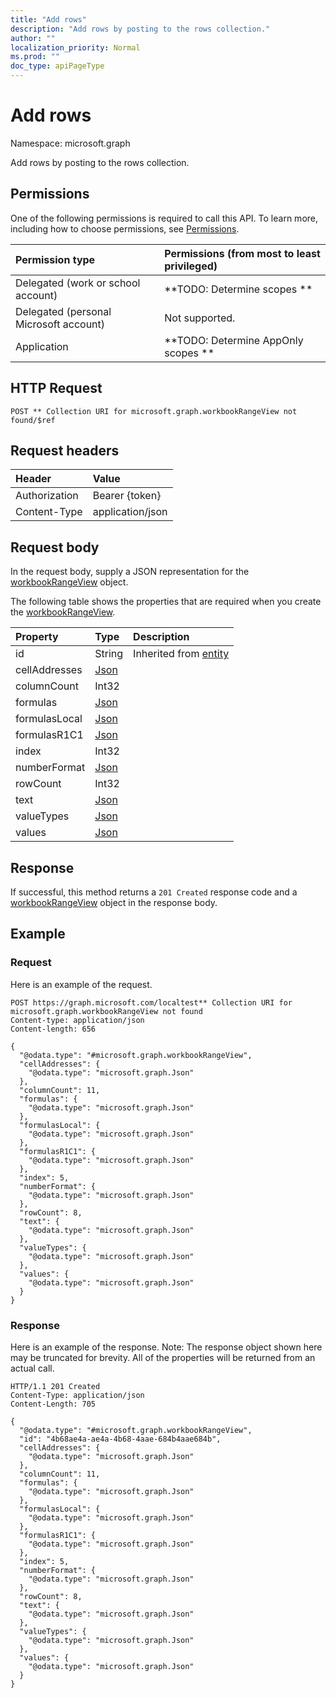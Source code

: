 ```yaml
---
title: "Add rows"
description: "Add rows by posting to the rows collection."
author: ""
localization_priority: Normal
ms.prod: ""
doc_type: apiPageType
---
```


# Add rows

Namespace: microsoft.graph

Add rows by posting to the rows collection.

## Permissions
One of the following permissions is required to call this API. To learn more, including how to choose permissions, see [Permissions](/concepts/permissions-reference.md).

|Permission type|Permissions (from most to least privileged)|
|:---|:---|
|Delegated (work or school account)|**TODO: Determine scopes **|
|Delegated (personal Microsoft account)|Not supported.|
|Application|**TODO: Determine AppOnly scopes **|

## HTTP Request
<!-- {
  "blockType": "ignored"
}
-->
``` http
POST ** Collection URI for microsoft.graph.workbookRangeView not found/$ref
```

## Request headers
|Header|Value|
|:---|:---|
|Authorization|Bearer {token}|
|Content-Type|application/json|

## Request body
In the request body, supply a JSON representation for the [workbookRangeView](../resources/workbookrangeview.md) object.

The following table shows the properties that are required when you create the [workbookRangeView](../resources/workbookrangeview.md).

|Property|Type|Description|
|:---|:---|:---|
|id|String| Inherited from [entity](../resources/entity.md)|
|cellAddresses|[Json](../resources/json.md)||
|columnCount|Int32||
|formulas|[Json](../resources/json.md)||
|formulasLocal|[Json](../resources/json.md)||
|formulasR1C1|[Json](../resources/json.md)||
|index|Int32||
|numberFormat|[Json](../resources/json.md)||
|rowCount|Int32||
|text|[Json](../resources/json.md)||
|valueTypes|[Json](../resources/json.md)||
|values|[Json](../resources/json.md)||



## Response
If successful, this method returns a `201 Created` response code and a [workbookRangeView](../resources/workbookrangeview.md) object in the response body.

## Example

### Request
Here is an example of the request.
<!-- {
  "blockType": "request",
  "name": "create_workbookrangeview_from_"
}
-->
``` http
POST https://graph.microsoft.com/localtest** Collection URI for microsoft.graph.workbookRangeView not found
Content-type: application/json
Content-length: 656

{
  "@odata.type": "#microsoft.graph.workbookRangeView",
  "cellAddresses": {
    "@odata.type": "microsoft.graph.Json"
  },
  "columnCount": 11,
  "formulas": {
    "@odata.type": "microsoft.graph.Json"
  },
  "formulasLocal": {
    "@odata.type": "microsoft.graph.Json"
  },
  "formulasR1C1": {
    "@odata.type": "microsoft.graph.Json"
  },
  "index": 5,
  "numberFormat": {
    "@odata.type": "microsoft.graph.Json"
  },
  "rowCount": 8,
  "text": {
    "@odata.type": "microsoft.graph.Json"
  },
  "valueTypes": {
    "@odata.type": "microsoft.graph.Json"
  },
  "values": {
    "@odata.type": "microsoft.graph.Json"
  }
}
```

### Response
Here is an example of the response. Note: The response object shown here may be truncated for brevity. All of the properties will be returned from an actual call.
<!-- {
  "blockType": "response",
  "truncated": true,
  "@odata.type": "microsoft.graph.workbookrangeview"
}
-->
``` http
HTTP/1.1 201 Created
Content-Type: application/json
Content-Length: 705

{
  "@odata.type": "#microsoft.graph.workbookRangeView",
  "id": "4b68ae4a-ae4a-4b68-4aae-684b4aae684b",
  "cellAddresses": {
    "@odata.type": "microsoft.graph.Json"
  },
  "columnCount": 11,
  "formulas": {
    "@odata.type": "microsoft.graph.Json"
  },
  "formulasLocal": {
    "@odata.type": "microsoft.graph.Json"
  },
  "formulasR1C1": {
    "@odata.type": "microsoft.graph.Json"
  },
  "index": 5,
  "numberFormat": {
    "@odata.type": "microsoft.graph.Json"
  },
  "rowCount": 8,
  "text": {
    "@odata.type": "microsoft.graph.Json"
  },
  "valueTypes": {
    "@odata.type": "microsoft.graph.Json"
  },
  "values": {
    "@odata.type": "microsoft.graph.Json"
  }
}
```

